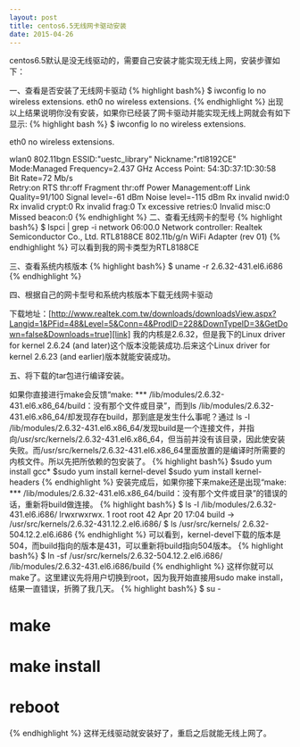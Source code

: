 ```yaml
---
layout: post
title: centos6.5无线网卡驱动安装
date: 2015-04-26
---
```


centos6.5默认是没无线驱动的，需要自己安装才能实现无线上网，安装步骤如下：

一、查看是否安装了无线网卡驱动
{% highlight bash%}
$ iwconfig
lo        no wireless extensions.
eth0      no wireless extensions.
{% endhighlight %}
出现以上结果说明你没有安装，如果你已经装了网卡驱动并能实现无线上网就会有如下显示:
{% highlight bash %}
$ iwconfig
lo        no wireless extensions.

eth0      no wireless extensions.

wlan0     802.11bgn  ESSID:"uestc_library"  Nickname:"rtl8192CE"
          Mode:Managed  Frequency=2.437 GHz  Access Point: 54:3D:37:1D:30:58   
          Bit Rate=72 Mb/s   
          Retry:on   RTS thr:off   Fragment thr:off
          Power Management:off
          Link Quality=91/100  Signal level=-61 dBm  Noise level=-115 dBm
          Rx invalid nwid:0  Rx invalid crypt:0  Rx invalid frag:0
          Tx excessive retries:0  Invalid misc:0   Missed beacon:0
{% endhighlight %}
二、查看无线网卡的型号
{% highlight bash%}
$ lspci | grep -i network
06:00.0 Network controller: Realtek Semiconductor Co., Ltd. RTL8188CE 802.11b/g/n WiFi Adapter (rev 01)
{% endhighlight %}
可以看到我的网卡类型为RTL8188CE

三、查看系统内核版本
{% highlight bash%}
$ uname -r
2.6.32-431.el6.i686
{% endhighlight %}

四、根据自己的网卡型号和系统内核版本下载无线网卡驱动

下载地址：[http://www.realtek.com.tw/downloads/downloadsView.aspx?Langid=1&PFid=48&Level=5&Conn=4&ProdID=228&DownTypeID=3&GetDown=false&Downloads=true][link]
我的内核是2.6.32，但是我下的Linux driver for kernel 2.6.24 (and later)这个版本没能装成功.后来这个Linux driver for kernel 2.6.23 (and earlier)版本就能安装成功。

五、将下载的tar包进行编译安装。

如果你直接进行make会反馈“make: *** /lib/modules/2.6.32-431.el6.x86_64/build：没有那个文件或目录”，而到ls /lib/modules/2.6.32-431.el6.x86_64/却发现存在build，那到底是发生什么事呢？通过 ls -l /lib/modules/2.6.32-431.el6.x86_64/发现build是一个连接文件，并指向/usr/src/kernels/2.6.32-431.el6.x86_64，但当前并没有该目录，因此使安装失败。而/usr/src/kernels/2.6.32-431.el6.x86_64里面放置的是编译时所需要的内核文件。所以先把所依赖的包安装了。
{% highlight bash%}
$sudo yum install gcc*
$sudo yum install kernel-devel
$sudo yum install kernel-headers
{% endhighlight %}
安装完成后，如果你接下来make还是出现“make: *** /lib/modules/2.6.32-431.el6.x86_64/build：没有那个文件或目录”的错误的话，重新将build做连接。
{% highlight bash%}
$ ls -l /lib/modules/2.6.32-431.el6.i686/
lrwxrwxrwx.  1 root root   42 Apr 20 17:04 build -> /usr/src/kernels/2.6.32-431.12.2.el6.i686/
$ ls /usr/src/kernels/
2.6.32-504.12.2.el6.i686
{% endhighlight %}
可以看到，kernel-devel下载的版本是504，而build指向的版本是431，可以重新将build指向504版本。
{% highlight bash%}
$ ln -sf /usr/src/kernels/2.6.32-504.12.2.el6.i686/ /lib/modules/2.6.32-431.el6.i686/build
{% endhighlight %}
这样你就可以make了。这里建议先将用户切换到root，因为我开始直接用sudo make install，结果一直错误，折腾了我几天。
{% highlight bash%}
$ su -
# make
# make install
# reboot
{% endhighlight %}
这样无线驱动就安装好了，重启之后就能无线上网了。

[link]:   http://www.realtek.com.tw/downloads/downloadsView.aspx?Langid=1&PFid=48&Level=5&Conn=4&ProdID=228&DownTypeID=3&GetDown=false&Downloads=true
